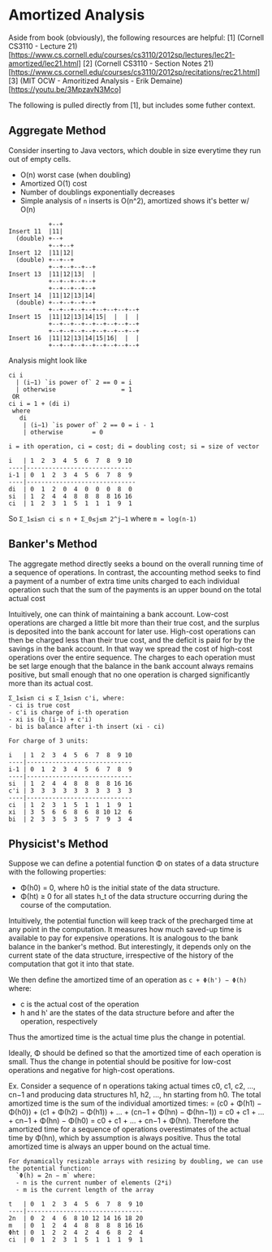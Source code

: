 # Amortized Analysis

Aside from book (obviously), the following resources are helpful:
[1] (Cornell CS3110 - Lecture 21)[https://www.cs.cornell.edu/courses/cs3110/2012sp/lectures/lec21-amortized/lec21.html]
[2] (Cornell CS3110 - Section Notes 21)[https://www.cs.cornell.edu/courses/cs3110/2012sp/recitations/rec21.html]
[3] (MIT OCW - Amoritized Analysis - Erik Demaine)[https://youtu.be/3MpzavN3Mco]

The following is pulled directly from [1], but includes some futher context.

## Aggregate Method

Consider inserting to Java vectors, which double in size everytime they run out of empty cells.

- O(n) worst case (when doubling)
- Amortized O(1) cost
- Number of doublings exponentially decreases
- Simple analysis of `n` inserts is O(n^2), amortized shows it's better w/ O(n)

```
           +--+
Insert 11  |11|
  (double) +--+
           +--+--+
Insert 12  |11|12|
  (double) +--+--+
           +--+--+--+--+
Insert 13  |11|12|13|  |
           +--+--+--+--+
           +--+--+--+--+
Insert 14  |11|12|13|14|
  (double) +--+--+--+--+
           +--+--+--+--+--+--+--+--+
Insert 15  |11|12|13|14|15|  |  |  |
           +--+--+--+--+--+--+--+--+
           +--+--+--+--+--+--+--+--+
Insert 16  |11|12|13|14|15|16|  |  |
           +--+--+--+--+--+--+--+--+
```

Analysis might look like
```
ci i
  | (i−1) `is power of` 2 == 0 = i
  | otherwise                  = 1
 OR
ci i = 1 + (di i)
 where
   di
    | (i−1) `is power of` 2 == 0 = i - 1
    | otherwise        = 0

i = ith operation, ci = cost; di = doubling cost; si = size of vector

i   | 1  2  3  4  5  6  7  8  9 10
----|-----------------------------
i-1 | 0  1  2  3  4  5  6  7  8  9
----|------------------------------
di  | 0  1  2  0  4  0  0  0  8  0
si  | 1  2  4  4  8  8  8  8 16 16
ci  | 1  2  3  1  5  1  1  1  9  1
```

So `Σ_1≤i≤n ci ≤ n + Σ_0≤j≤m 2^j−1` where `m = log(n-1)`

## Banker's Method

The aggregate method directly seeks a bound on the overall running time of a sequence of operations. In contrast, the accounting method seeks to find a payment of a number of extra time units charged to each individual operation such that the sum of the payments is an upper bound on the total actual cost

Intuitively, one can think of maintaining a bank account. Low-cost operations are charged a little bit more than their true cost, and the surplus is deposited into the bank account for later use. High-cost operations can then be charged less than their true cost, and the deficit is paid for by the savings in the bank account. In that way we spread the cost of high-cost operations over the entire sequence. The charges to each operation must be set large enough that the balance in the bank account always remains positive, but small enough that no one operation is charged significantly more than its actual cost.

```
Σ_1≤i≤n ci ≤ Σ_1≤i≤n c'i, where:
- ci is true cost
- c'i is charge of i-th operation
- xi is (b_(i-1) + c'i)
- bi is balance after i-th insert (xi - ci)

For charge of 3 units:

i   | 1  2  3  4  5  6  7  8  9 10
----|-----------------------------
i-1 | 0  1  2  3  4  5  6  7  8  9
----|-----------------------------
si  | 1  2  4  4  8  8  8  8 16 16
c'i | 3  3  3  3  3  3  3  3  3  3
----|-----------------------------
ci  | 1  2  3  1  5  1  1  1  9  1
xi  | 3  5  6  6  8  6  8 10 12  6
bi  | 2  3  3  5  3  5  7  9  3  4
```

## Physicist's Method

Suppose we can define a potential function Φ on states of a data structure with the following properties:

- Φ(h0) = 0, where h0 is the initial state of the data structure.
- Φ(ht) ≥ 0 for all states h_t of the data structure occurring during the course of the computation.

Intuitively, the potential function will keep track of the precharged time at any point in the computation. It measures how much saved-up time is available to pay for expensive operations. It is analogous to the bank balance in the banker's method. But interestingly, it depends only on the current state of the data structure, irrespective of the history of the computation that got it into that state.

We then define the amortized time of an operation as `c + Φ(h') − Φ(h)` where:
- c is the actual cost of the operation
- h and h' are the states of the data structure before and after the operation, respectively

Thus the amortized time is the actual time plus the change in potential.

Ideally, Φ should be defined so that the amortized time of each operation is small. Thus the change in potential should be positive for low-cost operations and negative for high-cost operations.

Ex.
Consider a sequence of n operations taking actual times c0, c1, c2, ..., cn−1 and producing data structures h1, h2, ..., hn starting from h0. The total amortized time is the sum of the individual amortized times:
= (c0 + Φ(h1) − Φ(h0)) + (c1 + Φ(h2) − Φ(h1)) + ... + (cn−1 + Φ(hn) − Φ(hn−1))
= c0 + c1 + ... + cn−1 + Φ(hn) − Φ(h0)
= c0 + c1 + ... + cn−1 + Φ(hn).
Therefore the amortized time for a sequence of operations overestimates of the actual time by Φ(hn), which by assumption is always positive. Thus the total amortized time is always an upper bound on the actual time.

```
For dynamically resizable arrays with resizing by doubling, we can use the potential function:
  `Φ(h) = 2n − m` where:
  - n is the current number of elements (2*i)
  - m is the current length of the array

t   | 0  1  2  3  4  5  6  7  8  9 10
----|--------------------------------
2n  | 0  2  4  6  8 10 12 14 16 18 20
m   | 0  1  2  4  4  8  8  8  8 16 16
Φht | 0  1  2  2  4  2  4  6  8  2  4
ci  | 0  1  2  3  1  5  1  1  1  9  1
```
